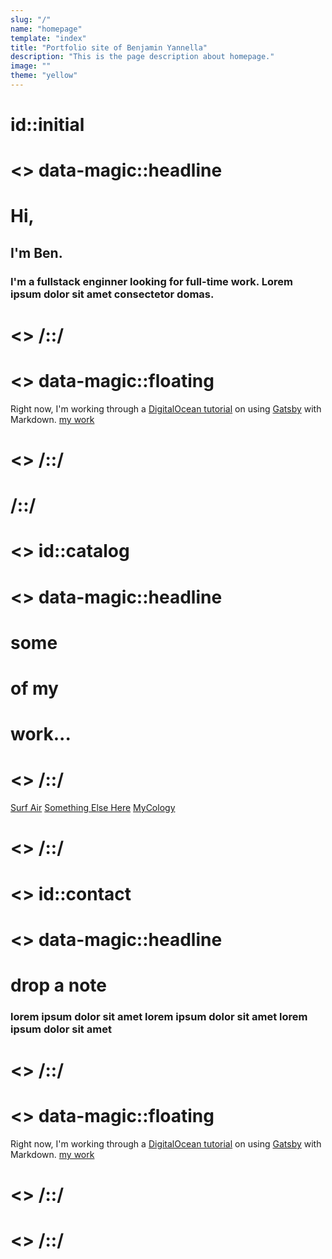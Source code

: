 ```yaml
---
slug: "/"
name: "homepage"
template: "index"
title: "Portfolio site of Benjamin Yannella"
description: "This is the page description about homepage."
image: ""
theme: "yellow"
---
```


# <section> id::initial
# <> data-magic::headline
# Hi,
## I'm Ben. 
### I'm a fullstack enginner looking for full-time work. Lorem ipsum dolor sit amet consectetor domas. 
# <> /::/
# <> data-magic::floating
Right now, I'm working through a [DigitalOcean tutorial](https://www.digitalocean.com/community/tutorials) on using [Gatsby](https://www.gatsbyjs.com/) with Markdown.
[my work](/projects)
# <> /::/
# <section> /::/

# <> id::catalog
# <> data-magic::headline
# some
# of my
# work...
# <> /::/
[Surf Air](/surfair)
[Something Else Here](/something-else-here)
[MyCology](/mycology)
# <> /::/

# <> id::contact
# <> data-magic::headline
# drop a note
### lorem ipsum dolor sit amet lorem ipsum dolor sit amet lorem ipsum dolor sit amet
# <> /::/
# <> data-magic::floating
Right now, I'm working through a [DigitalOcean tutorial](https://www.digitalocean.com/community/tutorials) on using [Gatsby](https://www.gatsbyjs.com/) with Markdown.
[my work](/projects)
# <> /::/
# <> /::/
